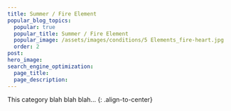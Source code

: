 ```yaml
---
title: Summer / Fire Element
popular_blog_topics:
  popular: true
  popular_title: Summer / Fire Element
  popular_image: /assets/images/conditions/5 Elements_fire-heart.jpg
  order: 2
post:
hero_image:
search_engine_optimization:
  page_title:
  page_description:
---
```


This category blah blah blah...
{: .align-to-center}